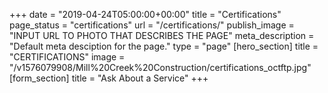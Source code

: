+++
date = "2019-04-24T05:00:00+00:00"
title = "Certifications"
page_status = "certifications"
url = "/certifications/"
publish_image = "INPUT URL TO PHOTO THAT DESCRIBES THE PAGE"
meta_description = "Default meta desciption for the page."
type = "page"
[hero_section]
title = "CERTIFICATIONS"
image = "/v1576079908/Mill%20Creek%20Construction/certifications_octftp.jpg"
[form_section]
title = "Ask About a Service"
+++